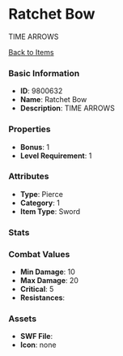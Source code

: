 # Ratchet Bow

TIME ARROWS

[Back to Items](../items.md)

### Basic Information

- **ID**: 9800632
- **Name**: Ratchet Bow
- **Description**: TIME ARROWS

### Properties

- **Bonus**: 1
- **Level Requirement**: 1

### Attributes

- **Type**: Pierce    
- **Category**: 1
- **Item Type**: Sword

### Stats


### Combat Values

- **Min Damage**: 10
- **Max Damage**: 20
- **Critical**: 5
- **Resistances**: 

### Assets

- **SWF File**: 
- **Icon**: none

